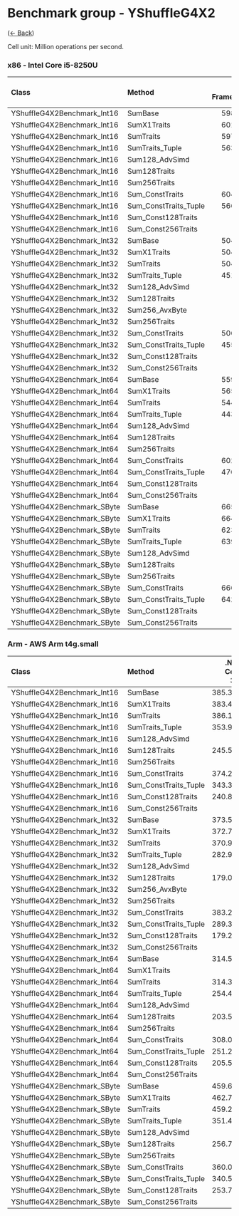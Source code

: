 # Benchmark group - YShuffleG4X2
([← Back](YShuffleG4X2.md))

Cell unit: Million operations per second.

### x86 - lntel Core i5-8250U
| Class                       | Method                | .NET Framework | .NET Core 2.1 | .NET Core 3.1 |  .NET 5.0 |  .NET 6.0 |  .NET 7.0 |
| :-------------------------- | :-------------------- | -------------: | ------------: | ------------: | --------: | --------: | --------: |
| YShuffleG4X2Benchmark_Int16 | SumBase               |        598.622 |       600.764 |       599.622 |   603.825 |   590.206 |   725.603 |
| YShuffleG4X2Benchmark_Int16 | SumX1Traits           |        601.118 |       595.294 |     12588.475 | 12805.003 | 17166.723 | 16983.903 |
| YShuffleG4X2Benchmark_Int16 | SumTraits             |        597.787 |       593.902 |     16864.059 | 17980.674 | 20013.165 | 21619.405 |
| YShuffleG4X2Benchmark_Int16 | SumTraits_Tuple       |        563.073 |       553.844 |     16776.692 | 17358.103 | 20144.691 | 22562.252 |
| YShuffleG4X2Benchmark_Int16 | Sum128_AdvSimd        |                |               |               |           |           |           |
| YShuffleG4X2Benchmark_Int16 | Sum128Traits          |                |               |               |           |           |           |
| YShuffleG4X2Benchmark_Int16 | Sum256Traits          |                |               |     16784.741 | 17009.850 | 20573.701 | 24249.953 |
| YShuffleG4X2Benchmark_Int16 | Sum_ConstTraits       |        604.323 |       596.436 |     20918.753 | 19822.708 | 19981.068 | 20937.951 |
| YShuffleG4X2Benchmark_Int16 | Sum_ConstTraits_Tuple |        566.567 |       559.738 |     21444.864 | 20965.262 | 20005.779 | 20391.096 |
| YShuffleG4X2Benchmark_Int16 | Sum_Const128Traits    |                |               |               |           |           |           |
| YShuffleG4X2Benchmark_Int16 | Sum_Const256Traits    |                |               |     21156.872 | 21044.723 | 19832.426 | 16328.016 |
| YShuffleG4X2Benchmark_Int32 | SumBase               |        504.801 |       504.900 |       504.872 |   507.037 |   497.857 |   584.681 |
| YShuffleG4X2Benchmark_Int32 | SumX1Traits           |        504.960 |       495.138 |      6360.544 |  6438.974 |  8502.129 |  9077.804 |
| YShuffleG4X2Benchmark_Int32 | SumTraits             |        504.767 |       495.016 |      9337.349 |  9034.602 | 10443.459 | 10986.285 |
| YShuffleG4X2Benchmark_Int32 | SumTraits_Tuple       |        451.302 |       444.195 |      8839.844 |  8046.743 | 10706.530 | 11395.046 |
| YShuffleG4X2Benchmark_Int32 | Sum128_AdvSimd        |                |               |               |           |           |           |
| YShuffleG4X2Benchmark_Int32 | Sum128Traits          |                |               |               |           |           |           |
| YShuffleG4X2Benchmark_Int32 | Sum256_AvxByte        |                |               |      6282.844 |  6259.861 |  8260.669 |  9108.298 |
| YShuffleG4X2Benchmark_Int32 | Sum256Traits          |                |               |      7803.562 |  9008.328 |  9764.434 | 12293.576 |
| YShuffleG4X2Benchmark_Int32 | Sum_ConstTraits       |        506.715 |       498.259 |     11030.670 | 12447.734 | 12566.053 |  8646.701 |
| YShuffleG4X2Benchmark_Int32 | Sum_ConstTraits_Tuple |        455.235 |       448.647 |     11467.016 | 12603.177 | 12620.513 | 12828.163 |
| YShuffleG4X2Benchmark_Int32 | Sum_Const128Traits    |                |               |               |           |           |           |
| YShuffleG4X2Benchmark_Int32 | Sum_Const256Traits    |                |               |     12506.535 | 10944.443 | 12569.862 | 12269.347 |
| YShuffleG4X2Benchmark_Int64 | SumBase               |        559.908 |       512.187 |       512.581 |   563.594 |   565.039 |   448.076 |
| YShuffleG4X2Benchmark_Int64 | SumX1Traits           |        565.259 |       551.156 |      2963.617 |  3127.037 |  4085.429 |  4096.083 |
| YShuffleG4X2Benchmark_Int64 | SumTraits             |        544.844 |       545.123 |      4059.038 |  4321.786 |  4802.722 |  5266.053 |
| YShuffleG4X2Benchmark_Int64 | SumTraits_Tuple       |        443.695 |       417.216 |      3897.947 |  4346.219 |  4593.745 |  5399.786 |
| YShuffleG4X2Benchmark_Int64 | Sum128_AdvSimd        |                |               |               |           |           |           |
| YShuffleG4X2Benchmark_Int64 | Sum128Traits          |                |               |               |           |           |           |
| YShuffleG4X2Benchmark_Int64 | Sum256Traits          |                |               |      3654.396 |  4605.398 |  4169.457 |  5396.537 |
| YShuffleG4X2Benchmark_Int64 | Sum_ConstTraits       |        602.748 |       551.388 |      5210.073 |  5890.333 |  5990.971 |  5896.398 |
| YShuffleG4X2Benchmark_Int64 | Sum_ConstTraits_Tuple |        470.465 |       440.190 |      5991.802 |  5561.813 |  5081.794 |  5186.605 |
| YShuffleG4X2Benchmark_Int64 | Sum_Const128Traits    |                |               |               |           |           |           |
| YShuffleG4X2Benchmark_Int64 | Sum_Const256Traits    |                |               |      5489.517 |  5954.416 |  5882.707 |  5851.555 |
| YShuffleG4X2Benchmark_SByte | SumBase               |        665.636 |       665.187 |       654.546 |   601.172 |   663.618 |   792.719 |
| YShuffleG4X2Benchmark_SByte | SumX1Traits           |        664.770 |       661.314 |     26371.898 | 26636.607 | 38878.061 | 49063.776 |
| YShuffleG4X2Benchmark_SByte | SumTraits             |        623.510 |       662.155 |     36551.741 | 39103.682 | 52453.713 | 57334.593 |
| YShuffleG4X2Benchmark_SByte | SumTraits_Tuple       |        639.516 |       636.774 |     36518.622 | 41296.723 | 53516.263 | 57573.095 |
| YShuffleG4X2Benchmark_SByte | Sum128_AdvSimd        |                |               |               |           |           |           |
| YShuffleG4X2Benchmark_SByte | Sum128Traits          |                |               |               |           |           |           |
| YShuffleG4X2Benchmark_SByte | Sum256Traits          |                |               |     36451.980 | 39584.332 | 52495.306 | 55743.618 |
| YShuffleG4X2Benchmark_SByte | Sum_ConstTraits       |        666.395 |       662.963 |     37782.714 | 39166.800 | 51706.781 | 56283.041 |
| YShuffleG4X2Benchmark_SByte | Sum_ConstTraits_Tuple |        642.796 |       637.600 |     37009.229 | 38813.429 | 52140.221 | 53676.071 |
| YShuffleG4X2Benchmark_SByte | Sum_Const128Traits    |                |               |               |           |           |           |
| YShuffleG4X2Benchmark_SByte | Sum_Const256Traits    |                |               |     35796.960 | 39019.174 | 51744.542 | 55397.453 |

### Arm - AWS Arm t4g.small
| Class                       | Method                | .NET Core 3.1 |  .NET 5.0 |  .NET 6.0 |  .NET 7.0 |
| :-------------------------- | :-------------------- | ------------: | --------: | --------: | --------: |
| YShuffleG4X2Benchmark_Int16 | SumBase               |       385.376 |   373.934 |   388.414 |   515.068 |
| YShuffleG4X2Benchmark_Int16 | SumX1Traits           |       383.403 |  6186.546 |  7779.923 |  8771.372 |
| YShuffleG4X2Benchmark_Int16 | SumTraits             |       386.124 |  7356.283 |  8527.872 | 10450.586 |
| YShuffleG4X2Benchmark_Int16 | SumTraits_Tuple       |       353.956 |  2148.815 |  2948.397 |  2978.661 |
| YShuffleG4X2Benchmark_Int16 | Sum128_AdvSimd        |               |  4255.694 |  5378.270 |  5753.145 |
| YShuffleG4X2Benchmark_Int16 | Sum128Traits          |       245.595 |  7353.196 |  8405.720 | 10395.658 |
| YShuffleG4X2Benchmark_Int16 | Sum256Traits          |               |           |           |           |
| YShuffleG4X2Benchmark_Int16 | Sum_ConstTraits       |       374.285 |  7250.859 |  8614.552 |  9857.966 |
| YShuffleG4X2Benchmark_Int16 | Sum_ConstTraits_Tuple |       343.385 |  2172.532 |  2867.906 |  2823.285 |
| YShuffleG4X2Benchmark_Int16 | Sum_Const128Traits    |       240.830 |  7308.348 |  8665.824 |  9840.875 |
| YShuffleG4X2Benchmark_Int16 | Sum_Const256Traits    |               |           |           |           |
| YShuffleG4X2Benchmark_Int32 | SumBase               |       373.529 |   372.829 |   382.580 |   395.658 |
| YShuffleG4X2Benchmark_Int32 | SumX1Traits           |       372.733 |  2989.791 |  3868.854 |  3826.650 |
| YShuffleG4X2Benchmark_Int32 | SumTraits             |       370.960 |  3450.650 |  4171.416 |  4925.019 |
| YShuffleG4X2Benchmark_Int32 | SumTraits_Tuple       |       282.903 |   916.722 |  1371.774 |  1441.584 |
| YShuffleG4X2Benchmark_Int32 | Sum128_AdvSimd        |               |  1837.160 |  2703.353 |  2339.920 |
| YShuffleG4X2Benchmark_Int32 | Sum128Traits          |       179.055 |  3460.151 |  4285.667 |  4932.728 |
| YShuffleG4X2Benchmark_Int32 | Sum256_AvxByte        |               |           |           |           |
| YShuffleG4X2Benchmark_Int32 | Sum256Traits          |               |           |           |           |
| YShuffleG4X2Benchmark_Int32 | Sum_ConstTraits       |       383.264 |  3417.902 |  4287.246 |  4780.630 |
| YShuffleG4X2Benchmark_Int32 | Sum_ConstTraits_Tuple |       289.359 |   939.748 |  1397.755 |  1436.382 |
| YShuffleG4X2Benchmark_Int32 | Sum_Const128Traits    |       179.226 |  3444.252 |  4304.607 |  4789.040 |
| YShuffleG4X2Benchmark_Int32 | Sum_Const256Traits    |               |           |           |           |
| YShuffleG4X2Benchmark_Int64 | SumBase               |       314.556 |   325.387 |   341.365 |   427.220 |
| YShuffleG4X2Benchmark_Int64 | SumX1Traits           |               |           |           |           |
| YShuffleG4X2Benchmark_Int64 | SumTraits             |       314.378 |  1282.010 |  1534.814 |  1632.983 |
| YShuffleG4X2Benchmark_Int64 | SumTraits_Tuple       |       254.477 |   407.981 |   637.898 |   710.049 |
| YShuffleG4X2Benchmark_Int64 | Sum128_AdvSimd        |               |   567.537 |   636.298 |   698.452 |
| YShuffleG4X2Benchmark_Int64 | Sum128Traits          |       203.521 |  1283.091 |  1535.271 |  1628.026 |
| YShuffleG4X2Benchmark_Int64 | Sum256Traits          |               |           |           |           |
| YShuffleG4X2Benchmark_Int64 | Sum_ConstTraits       |       308.033 |  1251.562 |  1495.562 |  1632.008 |
| YShuffleG4X2Benchmark_Int64 | Sum_ConstTraits_Tuple |       251.261 |   424.651 |   630.406 |   712.523 |
| YShuffleG4X2Benchmark_Int64 | Sum_Const128Traits    |       205.591 |  1263.806 |  1494.354 |  1632.956 |
| YShuffleG4X2Benchmark_Int64 | Sum_Const256Traits    |               |           |           |           |
| YShuffleG4X2Benchmark_SByte | SumBase               |       459.674 |   449.035 |   463.775 |   637.579 |
| YShuffleG4X2Benchmark_SByte | SumX1Traits           |       462.776 | 13601.501 | 15681.305 | 17532.266 |
| YShuffleG4X2Benchmark_SByte | SumTraits             |       459.260 | 14920.057 | 17379.516 | 20981.283 |
| YShuffleG4X2Benchmark_SByte | SumTraits_Tuple       |       351.433 |  4635.947 |  5680.080 |  5851.797 |
| YShuffleG4X2Benchmark_SByte | Sum128_AdvSimd        |               |  8641.067 | 10861.045 | 11388.153 |
| YShuffleG4X2Benchmark_SByte | Sum128Traits          |       256.715 | 14839.860 | 17383.487 | 21032.805 |
| YShuffleG4X2Benchmark_SByte | Sum256Traits          |               |           |           |           |
| YShuffleG4X2Benchmark_SByte | Sum_ConstTraits       |       360.042 | 15070.183 | 17023.556 | 19757.971 |
| YShuffleG4X2Benchmark_SByte | Sum_ConstTraits_Tuple |       340.521 |  4588.918 |  5664.273 |  5951.434 |
| YShuffleG4X2Benchmark_SByte | Sum_Const128Traits    |       253.771 | 15047.050 | 17496.875 | 19735.324 |
| YShuffleG4X2Benchmark_SByte | Sum_Const256Traits    |               |           |           |           |
